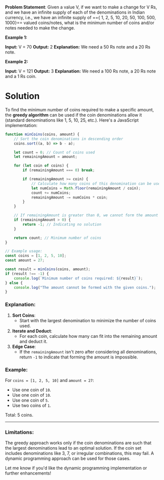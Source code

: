 **Problem Statement**: Given a value V, if we want to make a change for V Rs, and we have an infinite supply of each of the denominations in Indian currency, i.e., we have an infinite supply of =={ 1, 2, 5, 10, 20, 50, 100, 500, 1000}== valued coins/notes, what is the minimum number of coins and/or notes needed to make the change.

**Example 1:**

**Input:** V = 70
**Output:** 2
**Explanation:** We need a 50 Rs note and a 20 Rs note.

**Example 2:**

**Input:** V = 121
**Output:** 3
**Explanation:** We need a 100 Rs note, a 20 Rs note and a 1 Rs coin.

# Solution

To find the minimum number of coins required to make a specific amount, the **greedy algorithm** can be used if the coin denominations allow it (standard denominations like 1, 5, 10, 25, etc.). Here's a JavaScript implementation:

```javascript
function minCoins(coins, amount) {
    // Sort the coin denominations in descending order
    coins.sort((a, b) => b - a);

    let count = 0; // Count of coins used
    let remainingAmount = amount;

    for (let coin of coins) {
        if (remainingAmount === 0) break;

        if (remainingAmount >= coin) {
            // Calculate how many coins of this denomination can be used
            let numCoins = Math.floor(remainingAmount / coin);
            count += numCoins;
            remainingAmount -= numCoins * coin;
        }
    }

    // If remainingAmount is greater than 0, we cannot form the amount with the given coins
    if (remainingAmount > 0) {
        return -1; // Indicating no solution
    }

    return count; // Minimum number of coins
}

// Example usage:
const coins = [1, 2, 5, 10];
const amount = 27;

const result = minCoins(coins, amount);
if (result !== -1) {
    console.log(`Minimum number of coins required: ${result}`);
} else {
    console.log("The amount cannot be formed with the given coins.");
}
```

### Explanation:

1. **Sort Coins**:
    - Start with the largest denomination to minimize the number of coins used.
2. **Iterate and Deduct**:
    - For each coin, calculate how many can fit into the remaining amount and deduct it.
3. **Edge Case**:
    - If the `remainingAmount` isn't zero after considering all denominations, return `-1` to indicate that forming the amount is impossible.

### Example:

For `coins = [1, 2, 5, 10]` and `amount = 27`:

- Use one coin of `10`.
- Use one coin of `10`.
- Use one coin of `5`.
- Use two coins of `1`.

Total: 5 coins.

---

### Limitations:

The greedy approach works only if the coin denominations are such that the largest denominations lead to an optimal solution. If the coin set includes denominations like 3, 7, or irregular combinations, this may fail. A dynamic programming approach can be used for those cases.

Let me know if you'd like the dynamic programming implementation or further enhancements!